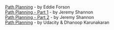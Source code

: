 
[Path Planning](https://towardsdatascience.com/teaching-cars-to-drive-highway-path-planning-109c49f9f86c) - by Eddie Forson  
[Path Planning - Part 1](http://jeremyshannon.com/2017/08/25/udacity-sdcnd-path-planning-pt1.html) - by Jeremy Shannon  
[Path Planning - Part 2](http://jeremyshannon.com/2017/09/01/udacity-sdcnd-path-planning-pt2.html) - by Jeremy Shannon  
[Path Planning](https://medium.com/intro-to-artificial-intelligence/path-planning-project-udacitys-self-driving-car-nanodegree-be1f531cc4f7) - by Udacity & Dhanoop Karunakaran  
